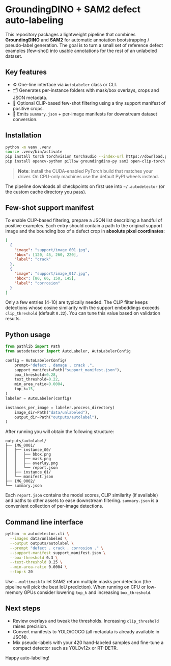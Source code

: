 # GroundingDINO + SAM2 defect auto-labeling

This repository packages a lightweight pipeline that combines **GroundingDINO** and **SAM2**
for automatic annotation bootstrapping / pseudo-label generation. The goal is to turn a
small set of reference defect examples (few-shot) into usable annotations for the rest of
an unlabeled dataset.

## Key features

* ⚙️ One-line interface via `AutoLabeler` class or CLI.
* 🗂️ Generates per-instance folders with mask/box overlays, crops and JSON metadata.
* 🧠 Optional CLIP-based few-shot filtering using a tiny support manifest of positive crops.
* 🧾 Emits `summary.json` + per-image manifests for downstream dataset conversion.

## Installation

```bash
python -m venv .venv
source .venv/bin/activate
pip install torch torchvision torchaudio --index-url https://download.pytorch.org/whl/cu121  # adapt for your CUDA
pip install opencv-python pillow groundingdino-py sam2 open-clip-torch huggingface_hub
```

> **Note**: install the CUDA-enabled PyTorch build that matches your driver. On CPU-only
> machines use the default PyPI wheels instead.

The pipeline downloads all checkpoints on first use into `~/.autodetector` (or the custom
cache directory you pass).

## Few-shot support manifest

To enable CLIP-based filtering, prepare a JSON list describing a handful of positive
examples. Each entry should contain a path to the original support image and the bounding
box of a defect crop in **absolute pixel coordinates**:

```json
[
  {
    "image": "support/image_001.jpg",
    "bbox": [120, 45, 260, 220],
    "label": "crack"
  },
  {
    "image": "support/image_017.jpg",
    "bbox": [80, 66, 150, 145],
    "label": "corrosion"
  }
]
```

Only a few entries (4-10) are typically needed. The CLIP filter keeps detections whose
cosine similarity with the support embeddings exceeds `clip_threshold` (default `0.22`).
You can tune this value based on validation results.

## Python usage

```python
from pathlib import Path
from autodetector import AutoLabeler, AutoLabelerConfig

config = AutoLabelerConfig(
    prompt="defect . damage . crack .",
    support_manifest=Path("support_manifest.json"),
    box_threshold=0.28,
    text_threshold=0.22,
    min_area_ratio=0.0004,
    top_k=15,
)
labeler = AutoLabeler(config)

instances_per_image = labeler.process_directory(
    image_dir=Path("data/unlabeled"),
    output_dir=Path("outputs/autolabel"),
)
```

After running you will obtain the following structure:

```
outputs/autolabel/
├── IMG_0001/
│   ├── instance_00/
│   │   ├── bbox.png
│   │   ├── mask.png
│   │   ├── overlay.png
│   │   └── report.json
│   ├── instance_01/
│   └── manifest.json
├── IMG_0002/
└── summary.json
```

Each `report.json` contains the model scores, CLIP similarity (if available) and paths to
other assets to ease downstream filtering. `summary.json` is a convenient collection of
per-image detections.

## Command line interface

```bash
python -m autodetector.cli \
  --images data/unlabeled \
  --output outputs/autolabel \
  --prompt "defect . crack . corrosion ." \
  --support-manifest support_manifest.json \
  --box-threshold 0.3 \
  --text-threshold 0.25 \
  --min-area-ratio 0.0004 \
  --top-k 20
```

Use `--multimask` to let SAM2 return multiple masks per detection (the pipeline will pick
the best IoU prediction). When running on CPU or low-memory GPUs consider lowering
`top_k` and increasing `box_threshold`.

## Next steps

* Review overlays and tweak the thresholds. Increasing `clip_threshold` raises precision.
* Convert manifests to YOLO/COCO (all metadata is already available in JSON).
* Mix pseudo-labels with your 420 hand-labeled samples and fine-tune a compact detector
  such as YOLOv12x or RT-DETR.

Happy auto-labeling!
